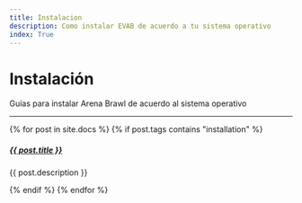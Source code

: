 ```yaml
---
title: Instalacion
description: Como instalar EVAB de acuerdo a tu sistema operativo
index: True
---
```


# Instalación

Guías para instalar Arena Brawl de acuerdo al sistema operativo

<div class="section-index">
    <hr class="panel-line">
    {% for post in site.docs %}
	{% if post.tags contains "installation" %}
	<div class="entry">
    <h5><a href="{{ post.url | prepend: site.baseurl }}">{{ post.title }}</a></h5>
    <p>{{ post.description }}</p>
    </div>
	{% endif %}
	{% endfor %}
</div>
